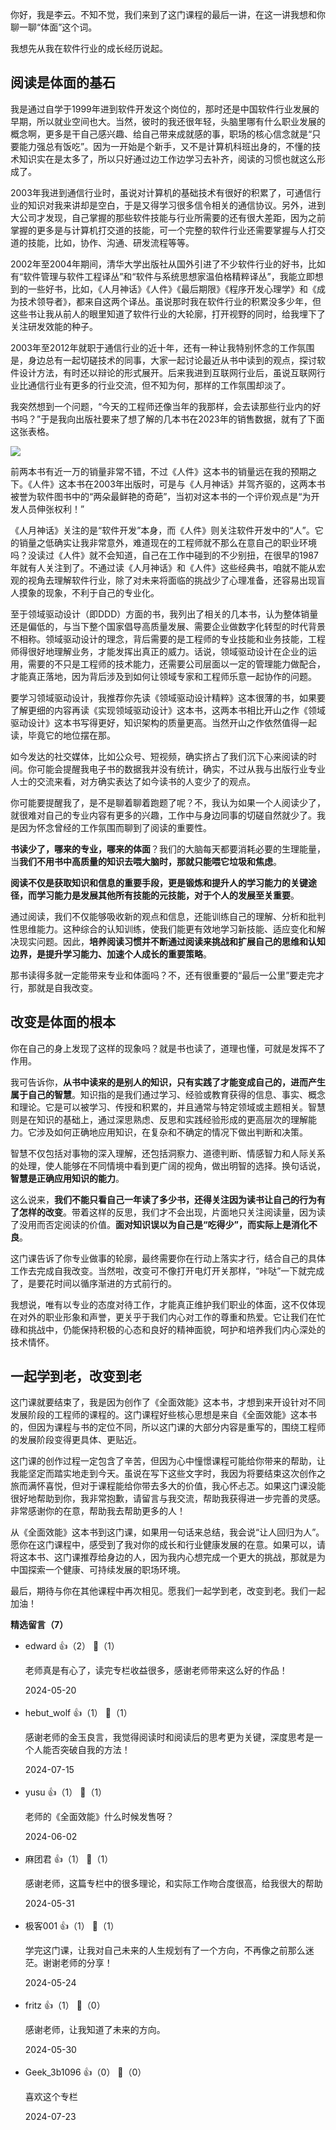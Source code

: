 你好，我是李云。不知不觉，我们来到了这门课程的最后一讲，在这一讲我想和你聊一聊“体面”这个词。

我想先从我在软件行业的成长经历说起。

## 阅读是体面的基石

我是通过自学于1999年进到软件开发这个岗位的，那时还是中国软件行业发展的早期，所以就业空间也大。当然，彼时的我还很年轻，头脑里哪有什么职业发展的概念啊，更多是干自己感兴趣、给自己带来成就感的事，职场的核心信念就是“只要能力强总有饭吃”。因为一开始是个新手，又不是计算机科班出身的，不懂的技术知识实在是太多了，所以只好通过边工作边学习去补齐，阅读的习惯也就这么形成了。

2003年我进到通信行业时，虽说对计算机的基础技术有很好的积累了，可通信行业的知识对我来讲却是空白，于是又得学习很多信令相关的通信协议。另外，进到大公司才发现，自己掌握的那些软件技能与行业所需要的还有很大差距，因为之前掌握的更多是与计算机打交道的技能，可一个完整的软件行业还需要掌握与人打交道的技能，比如，协作、沟通、研发流程等等。

2002年至2004年期间，清华大学出版社从国外引进了不少软件行业的好书，比如有“软件管理与软件工程译丛”和“软件与系统思想家温伯格精粹译丛”，我能立即想到的一些好书，比如，《人月神话》《人件》《最后期限》《程序开发心理学》和《成为技术领导者》，都来自这两个译丛。虽说那时我在软件行业的积累没多少年，但这些书让我从前人的眼里知道了软件行业的大轮廓，打开视野的同时，给我埋下了关注研发效能的种子。

2003年至2012年就职于通信行业的近十年，还有一种让我特别怀念的工作氛围是，身边总有一起切磋技术的同事，大家一起讨论最近从书中读到的观点，探讨软件设计方法，有时还以辩论的形式展开。后来我进到互联网行业后，虽说互联网行业比通信行业有更多的行业交流，但不知为何，那样的工作氛围却淡了。

我突然想到一个问题，“今天的工程师还像当年的我那样，会去读那些行业内的好书吗？”于是我向出版社要来了想了解的几本书在2023年的销售数据，就有了下面这张表格。

![](https://static001.geekbang.org/resource/image/c4/89/c4b45694d7eddb7ba8ee801634d0c989.jpg?wh=1750x986)

前两本书有近一万的销量非常不错，不过《人件》这本书的销量远在我的预期之下。《人件》这本书在2003年出版时，可是与《人月神话》并驾齐驱的，这两本书被誉为软件图书中的“两朵最鲜艳的奇葩”，当初对这本书的一个评价观点是“为开发人员伸张权利！”

《人月神话》关注的是“软件开发”本身，而《人件》则关注软件开发中的“人”。它的销量之低确实让我非常意外，难道现在的工程师就不那么在意自己的职业环境吗？没读过《人件》就不会知道，自己在工作中碰到的不少别扭，在很早的1987年就有人关注到了。不通过读《人月神话》和《人件》这些经典书，咱就不能从宏观的视角去理解软件行业，除了对未来将面临的挑战少了心理准备，还容易出现盲人摸象的现象，不利于自己的专业化。

至于领域驱动设计（即DDD）方面的书，我列出了相关的几本书，认为整体销量还是偏低的，与当下整个国家倡导高质量发展、需要企业做数字化转型的时代背景不相称。领域驱动设计的理念，背后需要的是工程师的专业技能和业务技能，工程师得很好地理解业务，才能发挥出真正的威力。话说，领域驱动设计在企业的运用，需要的不只是工程师的技术能力，还需要公司层面以一定的管理能力做配合，才能真正落地，因为背后涉及到如何让领域专家和工程师乐意一起协作的问题。

要学习领域驱动设计，我推荐你先读《领域驱动设计精粹》这本很薄的书，如果要了解更细的内容再读《实现领域驱动设计》这本书，这两本书相比开山之作《领域驱动设计》这本书写得更好，知识架构的质量更高。当然开山之作依然值得一起读，毕竟它的地位摆在那。

如今发达的社交媒体，比如公众号、短视频，确实挤占了我们沉下心来阅读的时间。你可能会提醒我电子书的数据我并没有统计，确实，不过从我与出版行业专业人士的交流来看，对方确实表达了如今读书的人变少了的观点。

你可能要提醒我了，是不是聊着聊着跑题了呢？不，我认为如果一个人阅读少了，就很难对自己的专业内容有更多的兴趣，工作中与身边同事的切磋自然就少了。我是因为怀念曾经的工作氛围而聊到了阅读的重要性。

**书读少了，哪来的专业，哪来的体面**？我们的大脑每天都要消耗必要的生理能量，当**我们不用书中高质量的知识去喂大脑时，那就只能喂它垃圾和焦虑**。

**阅读不仅是获取知识和信息的重要手段，更是锻炼和提升人的学习能力的关键途径，而学习能力是发展其他所有技能的元技能，对于个人的发展至关重要**。

通过阅读，我们不仅能够吸收新的观点和信息，还能训练自己的理解、分析和批判性思维能力。这种综合的认知训练，使我们能更有效地学习新技能、适应变化和解决现实问题。因此，**培养阅读习惯并不断通过阅读来挑战和扩展自己的思维和认知边界，是提升学习能力、加速个人成长的重要策略**。

那书读得多就一定能带来专业和体面吗？不，还有很重要的“最后一公里”要走完才行，那就是自我改变。

## 改变是体面的根本

你在自己的身上发现了这样的现象吗？就是书也读了，道理也懂，可就是发挥不了作用。

我可告诉你，**从书中读来的是别人的知识，只有实践了才能变成自己的，进而产生属于自己的智慧**。知识指的是我们通过学习、经验或教育获得的信息、事实、概念和理论。它是可以被学习、传授和积累的，并且通常与特定领域或主题相关。智慧则是在知识的基础上，通过深思熟虑、反思和实践经验形成的更高层次的理解能力。它涉及如何正确地应用知识，在复杂和不确定的情况下做出判断和决策。

智慧不仅包括对事物的深入理解，还包括洞察力、道德判断、情感智力和人际关系的处理，使人能够在不同情境中看到更广阔的视角，做出明智的选择。换句话说，**智慧是正确应用知识的能力**。

这么说来，**我们不能只看自己一年读了多少书，还得关注因为读书让自己的行为有了怎样的改变**。带着这样的反思，我们才不会出现，片面地只关注阅读量，因为读了没用而否定阅读的价值。**面对知识误以为自己是“吃得少”，而实际上是消化不良**。

这门课告诉了你专业做事的轮廓，最终需要你在行动上落实才行，结合自己的具体工作去完成自我改变。当然啦，改变可不像打开电灯开关那样，“咔哒”一下就完成了，是要花时间以循序渐进的方式前行的。

我想说，唯有以专业的态度对待工作，才能真正维护我们职业的体面，这不仅体现在对外的职业形象和声誉，更关乎于我们内心对工作的尊重和热爱。它让我们在忙碌和挑战中，仍能保持积极的心态和良好的精神面貌，呵护和培养我们内心深处的技术情怀。

## 一起学到老，改变到老

这门课就要结束了，我是因为创作了《全面效能》这本书，才想到来开设针对不同发展阶段的工程师的课程的。这门课程好些核心思想是来自《全面效能》这本书的，但因为课程与书的定位不同，所以这门课的大部分内容是重写的，围绕工程师的发展阶段变得更具体、更贴近。

这门课的创作过程一定包含了辛苦，但因为心中憧憬课程可能给你带来的帮助，让我能坚定而踏实地走到今天。虽说在写下这些文字时，我因为将要结束这次创作之旅而满怀喜悦，但对于课程能给你带去多大的价值，我心怀忐忑。如果这门课没能很好地帮助到你，我非常抱歉，请留言与我交流，帮助我获得进一步完善的灵感。非常感谢你的在意，帮助我去帮助更多的人！

从《全面效能》这本书到这门课，如果用一句话来总结，我会说“让人回归为人”。愿你在这门课程中，感受到了我对你的成长和行业健康发展的在意。如果可以，请将这本书、这门课推荐给身边的人，因为我内心想完成一个更大的挑战，那就是为中国探索一个健康、可持续发展的职场环境。

最后，期待与你在其他课程中再次相见。愿我们一起学到老，改变到老。我们一起加油！
<div><strong>精选留言（7）</strong></div><ul>
<li><span>edward</span> 👍（2） 💬（1）<p>老师真是有心了，读完专栏收益很多，感谢老师带来这么好的作品！</p>2024-05-20</li><br/><li><span>hebut_wolf</span> 👍（1） 💬（1）<p>感谢老师的金玉良言，我觉得阅读时和阅读后的思考更为关键，深度思考是一个人能否突破自我的方法！</p>2024-07-15</li><br/><li><span>yusu</span> 👍（1） 💬（1）<p>老师的《全面效能》什么时候发售呀？</p>2024-06-02</li><br/><li><span>麻团君</span> 👍（1） 💬（1）<p>感谢老师，这篇专栏中的很多理论，和实际工作吻合度很高，给我很大的帮助</p>2024-05-31</li><br/><li><span>极客001</span> 👍（1） 💬（1）<p>学完这门课，让我对自己未来的人生规划有了一个方向，不再像之前那么迷茫。谢谢老师的分享！</p>2024-05-24</li><br/><li><span>fritz</span> 👍（1） 💬（0）<p>感谢老师，让我知道了未来的方向。</p>2024-05-30</li><br/><li><span>Geek_3b1096</span> 👍（0） 💬（0）<p>喜欢这个专栏</p>2024-07-23</li><br/>
</ul>